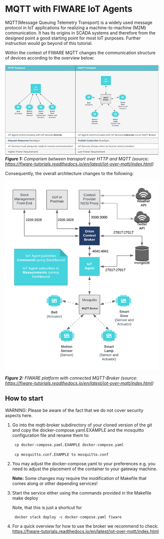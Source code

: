 # MQTT with FIWARE IoT Agents

MQTT(Message Queuing Telemetry Transport) is a widely used message protocol in IoT applications for realizing a machine-to-machine (M2M) communication. It has its origins in SCADA systems and therefore from the designed point a good starting point for most IoT purposes. Further instruction would go beyond of this tutorial.

Within the context of FIWARE MQTT changes the communication structure of devices according to the overview below:

![Comparism between transport over HTTP and MQTT (_source_: https://fiware-tutorials.readthedocs.io/en/latest/iot-over-mqtt/index.html)](../../docs/figures/HTTP-MQTT.JPG)
***Figure 1:*** *Comparism between transport over HTTP and MQTT (_source_: https://fiware-tutorials.readthedocs.io/en/latest/iot-over-mqtt/index.html)*

Consequently, the overall architecture changes to the following:

![Comparism between transport over HTTP and MQTT (_source_: https://fiware-tutorials.readthedocs.io/en/latest/iot-over-mqtt/index.html)](../../docs/figures/mqtt.png)

***Figure 2:*** *FIWARE platform with connected MQTT-Broker (_source_: https://fiware-tutorials.readthedocs.io/en/latest/iot-over-mqtt/index.html)*

## How to start

WARNING: Please be aware of the fact that we do not cover security aspects here.

1. Go into the mqtt-broker subdirectory of your cloned version of the git and copy the docker-compose.yaml.EXAMPLE and the mosquitto configuration file and rename them to:

        cp docker-compose.yaml.EXAMPLE docker-compose.yaml

        cp mosquitto.conf.EXAMPLE to mosquitto.conf

2. You may adjust the docker-compose.yaml to your preferences e.g. you need to adjust the placement of the container to your gateway machine.

      **Note:** Some changes may require the modification of Makefile that comes along or other depending services!

3. Start the service either using the commands provided in the Makefile
        make deploy

      Note, that this is just a shortcut for

        docker stack deploy -c docker-compose.yaml fiware

4. For a quick overview for how to use the broker we recommend to check: https://fiware-tutorials.readthedocs.io/en/latest/iot-over-mqtt/index.html
